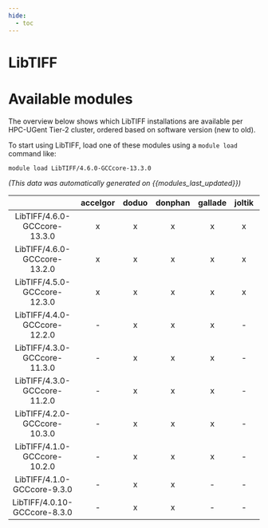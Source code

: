 ```yaml
---
hide:
  - toc
---
```


LibTIFF
=======

# Available modules


The overview below shows which LibTIFF installations are available per HPC-UGent Tier-2 cluster, ordered based on software version (new to old).

To start using LibTIFF, load one of these modules using a `module load` command like:

```shell
module load LibTIFF/4.6.0-GCCcore-13.3.0
```

*(This data was automatically generated on {{modules_last_updated}})*  

| |accelgor|doduo|donphan|gallade|joltik|shinx|
| :---: | :---: | :---: | :---: | :---: | :---: | :---: |
|LibTIFF/4.6.0-GCCcore-13.3.0|x|x|x|x|x|x|
|LibTIFF/4.6.0-GCCcore-13.2.0|x|x|x|x|x|x|
|LibTIFF/4.5.0-GCCcore-12.3.0|x|x|x|x|x|x|
|LibTIFF/4.4.0-GCCcore-12.2.0|-|x|x|x|-|x|
|LibTIFF/4.3.0-GCCcore-11.3.0|-|x|x|x|-|x|
|LibTIFF/4.3.0-GCCcore-11.2.0|-|x|x|x|-|-|
|LibTIFF/4.2.0-GCCcore-10.3.0|-|x|x|x|-|-|
|LibTIFF/4.1.0-GCCcore-10.2.0|-|x|x|x|-|-|
|LibTIFF/4.1.0-GCCcore-9.3.0|-|x|x|-|-|-|
|LibTIFF/4.0.10-GCCcore-8.3.0|-|x|x|-|-|-|
